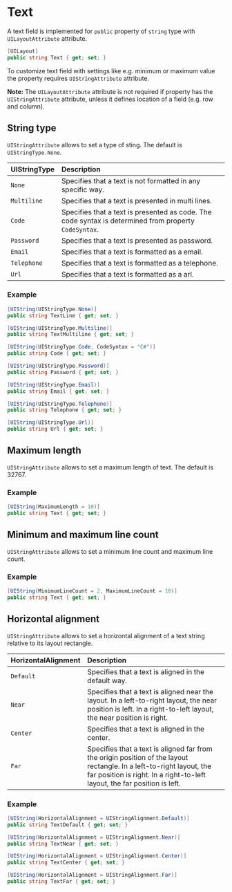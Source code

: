 # Text

A text field is implemented for `public` property of `string` type with `UILayoutAttribute` attribute.

```csharp
[UILayout]
public string Text { get; set; }
```

To customize text field with settings like e.g. minimum or maximum value the property requires `UIStringAttribute` attribute.

**Note:** The `UILayoutAttribute` attribute is not required if property has the `UIStringAttribute` attribute, unless it defines location of a field (e.g. row and column).


## String type
`UIStringAttribute` allows to set a type of sting. The default is `UIStringType.None`.

| UIStringType | Description | 
| ------------- |:------------- 
| `None` | Specifies that a text is not formatted in any specific way. |
| `Multiline` | Specifies that a text is presented in multi lines.  |
| `Code` | Specifies that a text is presented as code. The code syntax is determined from property `CodeSyntax`. |
| `Password` | Specifies that a text is presented as password. |
| `Email` | Specifies that a text is formatted as a email. |
| `Telephone` | Specifies that a text is formatted as a telephone. |
| `Url` | Specifies that a text is formatted as a arl. |

### Example
```csharp
[UIString(UIStringType.None)]
public string TextLine { get; set; }

[UIString(UIStringType.Multiline)]
public string TextMultiline { get; set; }

[UIString(UIStringType.Code, CodeSyntax = "C#")]
public string Code { get; set; }

[UIString(UIStringType.Password)]
public string Password { get; set; }

[UIString(UIStringType.Email)]
public string Email { get; set; }

[UIString(UIStringType.Telephone)]
public string Telephone { get; set; }

[UIString(UIStringType.Url)]
public string Url { get; set; }
```

## Maximum length
`UIStringAttribute` allows to set a maximum length of text. The default is 32767.

### Example
```csharp
[UIString(MaximumLength = 10)]
public string Text { get; set; }
```

## Minimum and maximum line count
`UIStringAttribute` allows to set a minimum line count and maximum line count.

### Example
```csharp
[UIString(MinimumLineCount = 2, MaximumLineCount = 10)]
public string Text { get; set; }
```

## Horizontal alignment
`UIStringAttribute` allows to set a horizontal alignment of a text string relative to its layout rectangle.

| HorizontalAlignment | Description | 
| ------------- |:------------- 
| `Default`     | Specifies that a text is aligned in the default way. |
| `Near`     | Specifies that a text is aligned near the layout. In a left-to-right layout, the near position is left. In a right-to-left layout, the near position is right. |
| `Center`     | Specifies that a text is aligned in the center. |
| `Far`     | Specifies that a text is aligned far from the origin position of the layout rectangle. In a left-to-right layout, the far position is right. In a right-to-left layout, the far position is left. |

### Example

```csharp
[UIString(HorizontalAlignment = UIStringAlignment.Default)]
public string TextDefault { get; set; }

[UIString(HorizontalAlignment = UIStringAlignment.Near)]
public string TextNear { get; set; }

[UIString(HorizontalAlignment = UIStringAlignment.Center)]
public string TextCenter { get; set; }

[UIString(HorizontalAlignment = UIStringAlignment.Far)]
public string TextFar { get; set; }
```